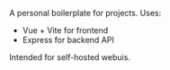 A personal boilerplate for projects. Uses:
- Vue + Vite for frontend
- Express for backend API

Intended for self-hosted webuis.
